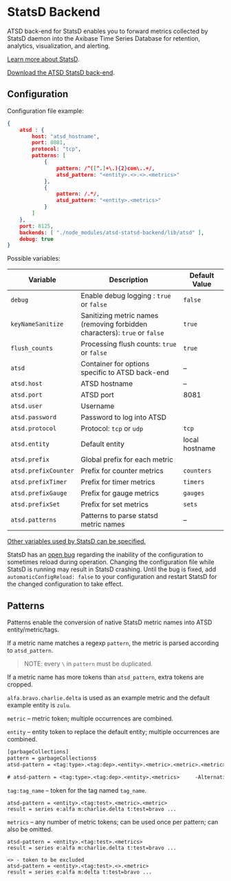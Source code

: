 # StatsD Backend

ATSD back-end for StatsD enables you to forward metrics collected by StatsD daemon into the Axibase Time Series Database for retention, analytics, visualization, and alerting.

[Learn more about StatsD](README.md).

[Download the ATSD StatsD back-end](https://github.com/axibase/atsd-statsd-backend).

## Configuration

Configuration file example:

```json
{
    atsd : {
        host: "atsd_hostname",
        port: 8081,
        protocol: "tcp",
        patterns: [
            {
                pattern: /^([^.]+\.){2}com\..+/,
                atsd_pattern: "<entity>.<>.<>.<metrics>"
            },
            {
                pattern: /.*/,
                atsd_pattern: "<entity>.<metrics>"
            }
        ]
    },
    port: 8125,
    backends: [ "./node_modules/atsd-statsd-backend/lib/atsd" ],
    debug: true
}
```

Possible variables:

| Variable | Description | Default Value |
| --- | --- | --- |
|  `debug`  |  Enable debug logging : `true` or `false`  |  `false`  |
|  `keyNameSanitize`  |  Sanitizing metric names (removing forbidden characters): `true` or `false`  |  `true`  |
|  `flush_counts`  |  Processing flush counts: `true` or `false`  |  `true`  |
|  `atsd`  |  Container for options specific to ATSD back-end  |  –  |
|  `atsd.host`  |  ATSD hostname  |  –  |
|  `atsd.port`  |  ATSD port  |  8081  |
|  `atsd.user`  |  Username  |    |
|  `atsd.password`  |  Password to log into ATSD  |    |
|  `atsd.protocol`  |  Protocol: `tcp` or `udp`  |  `tcp`  |
|  `atsd.entity`  |  Default entity  |  local hostname  |
|  `atsd.prefix`  |  Global prefix for each metric  |    |
|  `atsd.prefixCounter`  |  Prefix for counter metrics  |  `counters`  |
|  `atsd.prefixTimer`  |  Prefix for timer metrics  |  `timers`  |
|  `atsd.prefixGauge`  |  Prefix for gauge metrics  |  `gauges`  |
|  `atsd.prefixSet`  |  Prefix for set metrics  |  `sets`  |
|  `atsd.patterns`  |  Patterns to parse statsd metric names  |  –  |

[Other variables used by StatsD can be specified.](https://github.com/etsy/statsd/blob/master/exampleConfig.js)

StatsD has an [open bug](https://github.com/etsy/statsd/issues/462) regarding the inability of the configuration to sometimes reload during operation. Changing the configuration file while StatsD is running may result in StatsD crashing. Until the bug is fixed, add `automaticConfigReload: false` to your configuration and restart StatsD for the changed configuration to take effect.

## Patterns

Patterns enable the conversion of native StatsD metric names into ATSD entity/metric/tags.

If a metric name matches a regexp `pattern`, the metric is parsed according to `atsd_pattern`.

> NOTE: every `\` in `pattern` must be duplicated.

If a metric name has more tokens than `atsd_pattern`, extra tokens are cropped.

`alfa.bravo.charlie.delta` is used as an example metric and the default example entity is `zulu`.

`metric` – metric token; multiple occurrences are combined.

`entity` – entity token to replace the default entity; multiple occurrences are combined.

```txt
[garbageCollections]
pattern = garbageCollections$
atsd-pattern = <tag:type>.<tag:dep>.<entity>.<metric>.<metric>.<metric>

# atsd-pattern = <tag:type>.<tag:dep>.<entity>.<metrics>     -Alternative Syntax
```

`tag:tag_name` – token for the tag named `tag_name`.

```ls
atsd-pattern = <entity>.<tag:test>.<metric>.<metric>
result = series e:alfa m:charlie.delta t:test=bravo ...
```

`metrics` – any number of metric tokens; can be used once per pattern; can also be omitted.

```ls
atsd-pattern = <entity>.<tag:test>.<metrics>
result = series e:alfa m:charlie.delta t:test=bravo ...
```

```ls
<> - token to be excluded
atsd-pattern = <entity>.<tag:test>.<>.<metric>
result = series e:alfa m:delta t:test=bravo ...
```
